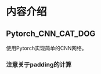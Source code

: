 # 内容介绍

## Pytorch_CNN_CAT_DOG

使用Pytorch实现简单的CNN网络。

### 注意关于padding的计算

[](./img/snipaste_20190316_174412.png)